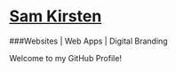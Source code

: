 # [Sam Kirsten](http://samkirsten.co.uk)
###Websites | Web Apps | Digital Branding

Welcome to my GitHub Profile!
